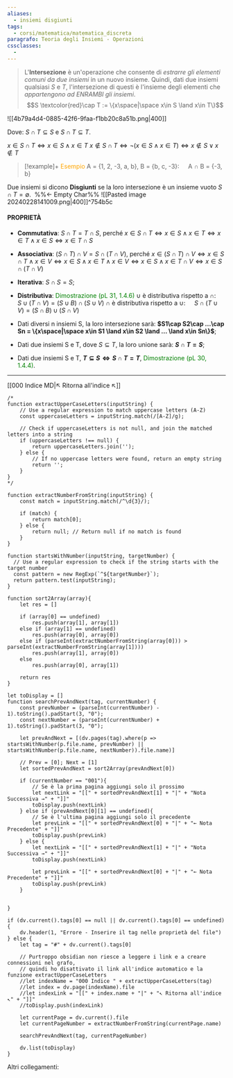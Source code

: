 ```yaml
---
aliases:
  - insiemi disgiunti
tags:
  - corsi/matematica/matematica_discreta
paragrafo: Teoria degli Insiemi - Operazioni
cssclasses:
  - 
---
```


> L'**Intersezione** è un'operazione che consente di *estrarre gli elementi comuni da due insiemi* in un nuovo insieme. Quindi, dati due insiemi qualsiasi $S$ e $T$, l'intersezione di questi è l'insieme degli elementi che *appartengono ad ENRAMBI gli insiemi*.
>$$S \textcolor{red}\cap T := \{x\space|\space x\in S \land x\in T\}$$

![[4b79a4d4-0885-42f6-9faa-f1bb20c8a51b.png|400]]

Dove: 
$S\cap T \subseteq S$ e $S\cap T \subseteq T$.

$x\in S\cap T \iff x\in S \land x\in T$
$x\notin S\cap T \iff \neg(x\in S \land x\in T) \iff x\notin S \lor x\notin T$

> [!example]+ <font color="orange">Esempio</font>
>A = {1, 2, -3, a, b}, B = {b, c, -3}: $\quad$A $\cap$ B = \{-3, b\}

Due insiemi si dicono **Disgiunti** se la loro intersezione è un insieme vuoto $S \cap T = \emptyset$. 
‎ %%← Empty Char%%
![[Pasted image 20240228141009.png|400]]^754b5c

#### PROPRIETÀ
- **Commutativa**: $S\cap T = T\cap S$, perché
$x\in S\cap T \iff x\in S \land x\in T \iff x\in T \land x\in S \iff x\in T\cap S$

- **Associativa**: $(S\cap T)\cap V = S\cap(T\cap V)$, perché
$x\in (S\cap T)\cap V \iff x\in S\cap T \land x\in V \iff x\in S \land x\in T \land x\in V$$\iff x\in S \land x\in T\cap V \iff x\in S\cap (T\cap V)$
- **Iterativa**: $S \cap S = S$;
- **Distributiva**: <font color="green">Dimostrazione (pL 31, 1.4.6)</font>
$\cup$ è distributiva rispetto a $\cap$: $\quad$ $S\cup(T\cap V) = (S \cup B) \cap (S \cup V)$
$\cap$ è distributiva rispetto a $\cup$: $\quad$$S\cap(T\cup V) = (S \cap B) \cup (S \cap V)$
- Dati diversi n insiemi S, la loro intersezione sarà:
**$S1\cap S2\cap ...\cap Sn = \{x\space|\space x\in S1 \land x\in S2 \land ... \land x\in Sn\}$**;
- Dati due insiemi S e T, dove $S \subseteq T$, la loro unione sarà:
**$S\cap T = S$**;
- Dati due insiemi S e T, **$T \subseteq S \iff S\cap T = T$**, <font color="green">Dimostrazione (pL 30, 1.4.4)</font>.



___
[[000 Indice MD|↖ Ritorna all'indice ↖]]

```dataviewjs
/*
function extractUpperCaseLetters(inputString) {
	// Use a regular expression to match uppercase letters (A-Z)
	const uppercaseLetters = inputString.match(/[A-Z]/g);
	
	// Check if uppercaseLetters is not null, and join the matched letters into a string
	if (uppercaseLetters !== null) {
		return uppercaseLetters.join('');
	} else {
	    // If no uppercase letters were found, return an empty string
	    return '';
	}
}
*/

function extractNumberFromString(inputString) {
	const match = inputString.match(/^\d{3}/);
	
	if (match) {
		return match[0];
	} else {
		return null; // Return null if no match is found
	}
}

function startsWithNumber(inputString, targetNumber) {
  // Use a regular expression to check if the string starts with the target number
  const pattern = new RegExp(`^${targetNumber}`);
  return pattern.test(inputString);
}

function sort2Array(array){
	let res = []
	
	if (array[0] == undefined)
		res.push(array[1], array[1])
	else if (array[1] == undefined)
		res.push(array[0], array[0])
	else if (parseInt(extractNumberFromString(array[0])) > parseInt(extractNumberFromString(array[1])))
		res.push(array[1], array[0])
	else
		res.push(array[0], array[1])
	
	return res
}

let toDisplay = []
function searchPrevAndNext(tag, currentNumber) {
	const prevNumber = (parseInt(currentNumber) - 1).toString().padStart(3, "0");
	const nextNumber = (parseInt(currentNumber) + 1).toString().padStart(3, "0");
	
	let prevAndNext = [(dv.pages(tag).where(p => startsWithNumber(p.file.name, prevNumber) || startsWithNumber(p.file.name, nextNumber)).file.name)]
	
	// Prev = [0]; Next = [1]
	let sortedPrevAndNext = sort2Array(prevAndNext[0])
	
	if (currentNumber == "001"){ 
		// Se è la prima pagina aggiungi solo il prossimo
		let nextLink = "[[" + sortedPrevAndNext[1] + "|" + "Nota Successiva →" + "]]"
		toDisplay.push(nextLink)
	} else if (prevAndNext[0][1] == undefined){
		// Se è l'ultima pagina aggiungi solo il precedente
		let prevLink = "[[" + sortedPrevAndNext[0] + "|" + "← Nota Precedente" + "]]"
		toDisplay.push(prevLink)
	} else {
		let nextLink = "[[" + sortedPrevAndNext[1] + "|" + "Nota Successiva →" + "]]"
		toDisplay.push(nextLink)
		
		let prevLink = "[[" + sortedPrevAndNext[0] + "|" + "← Nota Precedente" + "]]"
		toDisplay.push(prevLink)
	}
	
	
}

if (dv.current().tags[0] == null || dv.current().tags[0] == undefined){
	dv.header(1, "Errore - Inserire il tag nelle proprietà del file")
} else {
	let tag = "#" + dv.current().tags[0]

	// Purtroppo obsidian non riesce a leggere i link e a creare connessioni nel grafo,
	// quindi ho disattivato il link all'indice automatico e la funzione extractUpperCaseLetters
	//let indexName = "000 Indice " + extractUpperCaseLetters(tag)
	//let index = dv.page(indexName).file
	//let indexLink = "[[" + index.name + "|" + "↖ Ritorna all'indice ↖" + "]]"
	//toDisplay.push(indexLink)
	
	let currentPage = dv.current().file
	let currentPageNumber = extractNumberFromString(currentPage.name)
	
	searchPrevAndNext(tag, currentPageNumber)
	
	dv.list(toDisplay)
}
```

Altri collegamenti: 